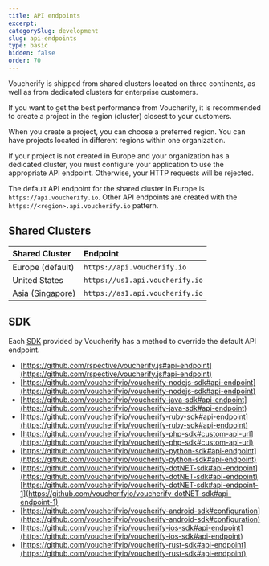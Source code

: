 ```yaml
---
title: API endpoints
excerpt: 
categorySlug: development
slug: api-endpoints
type: basic
hidden: false
order: 70
---
```


Voucherify is shipped from shared clusters located on three continents, as well as from dedicated clusters for enterprise customers.

If you want to get the best performance from Voucherify, it is recommended to create a project in the region (cluster) closest to your customers.

When you create a project, you can choose a preferred region. You can have projects located in different regions within one organization.

If your project is not created in Europe and your organization has a dedicated cluster, you must configure your application to use the appropriate API endpoint. Otherwise, your HTTP requests will be rejected.

The default API endpoint for the shared cluster in Europe is `https://api.voucherify.io`. Other API endpoints are created with the `https://<region>.api.voucherify.io` pattern.

## Shared Clusters

| **Shared Cluster** | **Endpoint**                    |
| :----------------- | :------------------------------ |
| Europe (default)   | `https://api.voucherify.io`     |
| United States      | `https://us1.api.voucherify.io` |
| Asia (Singapore)   | `https://as1.api.voucherify.io` |

## SDK

Each [SDK](doc:sdks) provided by Voucherify has a method to override the default API endpoint.
  * [https://github.com/rspective/voucherify.js#api-endpoint](https://github.com/rspective/voucherify.js#api-endpoint)
  * [https://github.com/voucherifyio/voucherify-nodejs-sdk#api-endpoint](https://github.com/voucherifyio/voucherify-nodejs-sdk#api-endpoint)
  * [https://github.com/voucherifyio/voucherify-java-sdk#api-endpoint](https://github.com/voucherifyio/voucherify-java-sdk#api-endpoint)
  * [https://github.com/voucherifyio/voucherify-ruby-sdk#api-endpoint](https://github.com/voucherifyio/voucherify-ruby-sdk#api-endpoint)
  * [https://github.com/voucherifyio/voucherify-php-sdk#custom-api-url](https://github.com/voucherifyio/voucherify-php-sdk#custom-api-url)
  * [https://github.com/voucherifyio/voucherify-python-sdk#api-endpoint](https://github.com/voucherifyio/voucherify-python-sdk#api-endpoint)
  * [https://github.com/voucherifyio/voucherify-dotNET-sdk#api-endpoint](https://github.com/voucherifyio/voucherify-dotNET-sdk#api-endpoint)    
    [https://github.com/voucherifyio/voucherify-dotNET-sdk#api-endpoint-1](https://github.com/voucherifyio/voucherify-dotNET-sdk#api-endpoint-1)
  * [https://github.com/voucherifyio/voucherify-android-sdk#configuration](https://github.com/voucherifyio/voucherify-android-sdk#configuration)
  * [https://github.com/voucherifyio/voucherify-ios-sdk#api-endpoint](https://github.com/voucherifyio/voucherify-ios-sdk#api-endpoint)
  * [https://github.com/voucherifyio/voucherify-rust-sdk#api-endpoint](https://github.com/voucherifyio/voucherify-rust-sdk#api-endpoint)